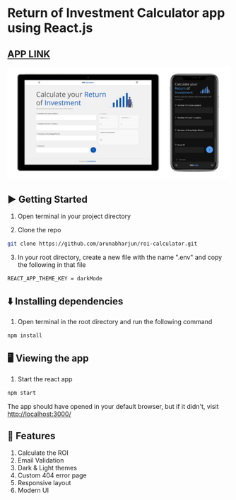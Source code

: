 # Return of Investment Calculator app using React.js
## [APP LINK](https://roi-calculator.arunabharjun.vercel.app/)
![](screens/ss.png)

## ▶️ Getting Started

1. Open terminal in your project directory

2. Clone the repo

```bash
git clone https://github.com/arunabharjun/roi-calculator.git
```

3. In your root directory, create a new file with the name ".env" and copy the following in that file

```
REACT_APP_THEME_KEY = darkMode
```

## ⬇️ Installing dependencies

1. Open terminal in the root directory and run the following command

```bash
npm install
```

## 🖥 Viewing the app

1. Start the react app

```bash
npm start
```

The app should have opened in your default browser, but if it didn't, visit [http://localhost:3000/](http://localhost:3000/)

## 🌟 Features

1. Calculate the ROI
2. Email Validation
3. Dark & Light themes
4. Custom 404 error page
5. Responsive layout
6. Modern UI
